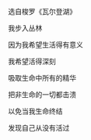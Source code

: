 选自梭罗《瓦尔登湖》

<p>我步入丛林</p>
<p>因为我希望生活得有意义</p>
<p>我希望活得深刻</p>
<p>吸取生命中所有的精华</p>
<p>把非生命的一切都击溃</p>
<p>以免当我生命终结</p>
<p>发现自己从没有活过</p>
